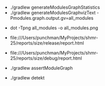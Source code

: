 - ./gradlew generateModulesGraphStatistics
- ./gradlew generateModulesGraphvizText -Pmodules.graph.output.gv=all_modules

[//]: # (-Pmodules.graph.of.module=:features:feature1)

- dot -Tpng all_modules -o all_modules.png


- file:///Users/punchman/MyProjects/shmr-25/reports/size/release/report.html
- file:///Users/punchman/MyProjects/shmr-25/reports/size/debug/report.html

- ./gradlew assertModuleGraph

- ./gradlew detekt